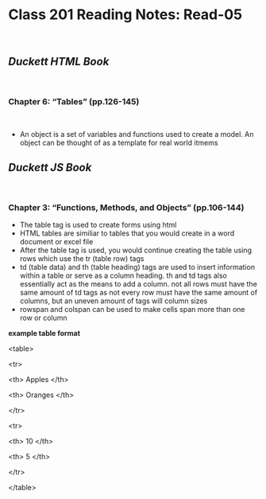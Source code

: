 # Class 201 Reading Notes: Read-05
 
## ***Duckett HTML Book***
 
### Chapter 6: “Tables” (pp.126-145)
 
- An object is a set of variables and functions used to create a model. An object can be thought of as a template for real world itmems

## ***Duckett JS Book***
 
### Chapter 3: “Functions, Methods, and Objects” (pp.106-144)
- The table tag is used to create forms using html
- HTML tables are similiar to tables that you would create in a word document or excel file
- After the table tag is used, you would continue creating the table using rows which use the tr (table row) tags
- td (table data) and th (table heading) tags are used to insert information within a table or serve as a column heading. th and td tags also essentially act as the means to add a column. not all rows must have the same amount of td tags as not every row must have the same amount of columns, but an uneven amount of tags will column sizes
- rowspan and colspan can be used to make cells span more than one row or column

**example table format**

&lt;table&gt;

&lt;tr&gt;

&lt;th&gt; Apples &lt;/th&gt;

&lt;th&gt; Oranges &lt;/th&gt;

&lt;/tr&gt;

&lt;tr&gt;

&lt;th&gt; 10 &lt;/th&gt;

&lt;th&gt; 5 &lt;/th&gt;

&lt;/tr&gt;

&lt;/table&gt;

